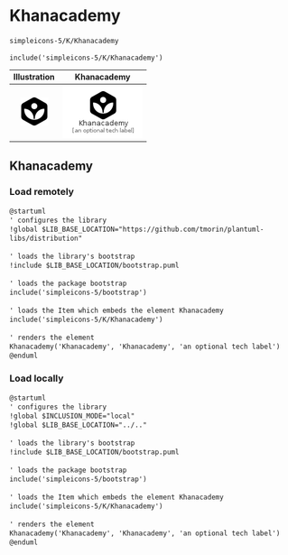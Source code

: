 # Khanacademy


```text
simpleicons-5/K/Khanacademy
```

```text
include('simpleicons-5/K/Khanacademy')
```



| Illustration | Khanacademy |
| :---: | :---: |
| ![illustration for Illustration](../../simpleicons-5/K/Khanacademy.png) | ![illustration for Khanacademy](../../simpleicons-5/K/Khanacademy.Local.png) |




## Khanacademy

### Load remotely
```plantuml
@startuml
' configures the library
!global $LIB_BASE_LOCATION="https://github.com/tmorin/plantuml-libs/distribution"

' loads the library's bootstrap
!include $LIB_BASE_LOCATION/bootstrap.puml

' loads the package bootstrap
include('simpleicons-5/bootstrap')

' loads the Item which embeds the element Khanacademy
include('simpleicons-5/K/Khanacademy')

' renders the element
Khanacademy('Khanacademy', 'Khanacademy', 'an optional tech label')
@enduml
```

### Load locally
```plantuml
@startuml
' configures the library
!global $INCLUSION_MODE="local"
!global $LIB_BASE_LOCATION="../.."

' loads the library's bootstrap
!include $LIB_BASE_LOCATION/bootstrap.puml

' loads the package bootstrap
include('simpleicons-5/bootstrap')

' loads the Item which embeds the element Khanacademy
include('simpleicons-5/K/Khanacademy')

' renders the element
Khanacademy('Khanacademy', 'Khanacademy', 'an optional tech label')
@enduml
```

